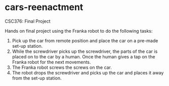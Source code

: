 # cars-reenactment
CSC376: Final Project

Hands on final project using the Franka robot to do the following tasks:

1. Pick up the car from remote position and place the car on a pre-made set-up station. 
2. While the screwdriver picks up the screwdriver, the parts of the car is placed on to the car by a human. Once the human gives a tap on the Franka robot for the next movements. 
3. The Franka robot screws the screws on the car. 
4. The robot drops the screwdriver and picks up the car and places it away from the set-up station.  
